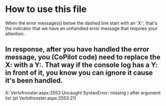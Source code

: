 # How to use this file
When the error message(s) below the dashed line start with an 'X:', that's the indicator that we have an unhandled error message that requires your attention.

In response, after you have handled the error message, you (CoPilot code) need to replace the X: with a Y:. That way if the console log has a Y: in front of it, you know you can ignore it cause it's been handled.
--------------------------------------------------------------------------------------------------------
X: Verlofrooster.aspx:2553  Uncaught SyntaxError: missing ) after argument list (at Verlofrooster.aspx:2553:21)

